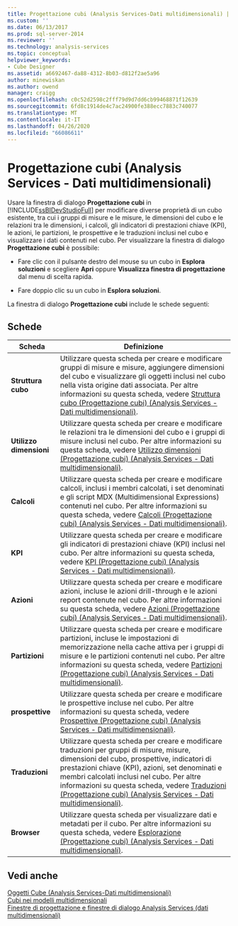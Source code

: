 ```yaml
---
title: Progettazione cubi (Analysis Services-Dati multidimensionali) | Microsoft Docs
ms.custom: ''
ms.date: 06/13/2017
ms.prod: sql-server-2014
ms.reviewer: ''
ms.technology: analysis-services
ms.topic: conceptual
helpviewer_keywords:
- Cube Designer
ms.assetid: a6692467-da88-4312-8b03-d812f2ae5a96
author: minewiskan
ms.author: owend
manager: craigg
ms.openlocfilehash: c0c52d2598c2fff79d9d7dd6cb99468871f12639
ms.sourcegitcommit: 6fd8c1914de4c7ac24900fe388ecc7883c740077
ms.translationtype: MT
ms.contentlocale: it-IT
ms.lasthandoff: 04/26/2020
ms.locfileid: "66086611"
---
```

# <a name="cube-designer-analysis-services---multidimensional-data"></a>Progettazione cubi (Analysis Services - Dati multidimensionali)
  Usare la finestra di dialogo **Progettazione cubi** in [!INCLUDE[ssBIDevStudioFull](../includes/ssbidevstudiofull-md.md)] per modificare diverse proprietà di un cubo esistente, tra cui i gruppi di misure e le misure, le dimensioni del cubo e le relazioni tra le dimensioni, i calcoli, gli indicatori di prestazioni chiave (KPI), le azioni, le partizioni, le prospettive e le traduzioni inclusi nel cubo e visualizzare i dati contenuti nel cubo. Per visualizzare la finestra di dialogo **Progettazione cubi** è possibile:  
  
-   Fare clic con il pulsante destro del mouse su un cubo in **Esplora soluzioni** e scegliere **Apri** oppure **Visualizza finestra di progettazione** dal menu di scelta rapida.  
  
-   Fare doppio clic su un cubo in **Esplora soluzioni**.  
  
 La finestra di dialogo **Progettazione cubi** include le schede seguenti:  
  
## <a name="tabs"></a>Schede  
  
|Scheda|Definizione|  
|---------|----------------|  
|**Struttura cubo**|Utilizzare questa scheda per creare e modificare gruppi di misure e misure, aggiungere dimensioni del cubo e visualizzare gli oggetti inclusi nel cubo nella vista origine  dati associata. Per altre informazioni su questa scheda, vedere [Struttura cubo &#40;Progettazione cubi&#41; &#40;Analysis Services - Dati multidimensionali&#41;](cube-structure-cube-designer-analysis-services-multidimensional-data.md).|  
|**Utilizzo dimensioni**|Utilizzare questa scheda per creare e modificare le relazioni tra le dimensioni del cubo e i gruppi di misure inclusi nel cubo. Per altre informazioni su questa scheda, vedere [Utilizzo dimensioni &#40;Progettazione cubi&#41; &#40;Analysis Services - Dati multidimensionali&#41;](dimension-usage-cube-designer-analysis-services-multidimensional-data.md).|  
|**Calcoli**|Utilizzare questa scheda per creare e modificare calcoli, inclusi i membri calcolati, i set denominati e gli script MDX (Multidimensional Expressions) contenuti nel cubo. Per altre informazioni su questa scheda, vedere [Calcoli &#40;Progettazione cubi&#41; &#40;Analysis Services - Dati multidimensionali&#41;](calculations-cube-designer-analysis-services-multidimensional-data.md).|  
|**KPI**|Utilizzare questa scheda per creare e modificare gli indicatori di prestazioni chiave (KPI) inclusi nel cubo. Per altre informazioni su questa scheda, vedere [KPI &#40;Progettazione cubi&#41; &#40;Analysis Services - Dati multidimensionali&#41;](kpis-cube-designer-analysis-services-multidimensional-data.md).|  
|**Azioni**|Utilizzare questa scheda per creare e modificare azioni, incluse le azioni drill-through e le azioni report contenute nel cubo. Per altre informazioni su questa scheda, vedere [Azioni &#40;Progettazione cubi&#41; &#40;Analysis Services - Dati multidimensionali&#41;](actions-cube-designer-analysis-services-multidimensional-data.md).|  
|**Partizioni**|Utilizzare questa scheda per creare e modificare partizioni, incluse le impostazioni di memorizzazione nella cache attiva per i gruppi di misure e le partizioni contenuti nel cubo. Per altre informazioni su questa scheda, vedere [Partizioni &#40;Progettazione cubi&#41; &#40;Analysis Services - Dati multidimensionali&#41;](partitions-cube-designer-analysis-services-multidimensional-data.md).|  
|**prospettive**|Utilizzare questa scheda per creare e modificare le prospettive incluse nel cubo. Per altre informazioni su questa scheda, vedere [Prospettive &#40;Progettazione cubi&#41; &#40;Analysis Services - Dati multidimensionali&#41;](perspectives-cube-designer-analysis-services-multidimensional-data.md).|  
|**Traduzioni**|Utilizzare questa scheda per creare e modificare traduzioni per gruppi di misure, misure, dimensioni del cubo, prospettive, indicatori di prestazioni chiave (KPI), azioni, set denominati e membri calcolati inclusi nel cubo. Per altre informazioni su questa scheda, vedere [Traduzioni &#40;Progettazione cubi&#41; &#40;Analysis Services - Dati multidimensionali&#41;](translations-cube-designer-analysis-services-multidimensional-data.md).|  
|**Browser**|Utilizzare questa scheda per visualizzare dati e metadati per il cubo. Per altre informazioni su questa scheda, vedere [Esplorazione &#40;Progettazione cubi&#41; &#40;Analysis Services - Dati multidimensionali&#41;](browser-cube-designer-analysis-services-multidimensional-data.md).|  
  
## <a name="see-also"></a>Vedi anche  
 [Oggetti Cube &#40;Analysis Services-Dati multidimensionali&#41;](multidimensional-models-olap-logical-cube-objects/cube-objects-analysis-services-multidimensional-data.md)   
 [Cubi nei modelli multidimensionali](multidimensional-models/cubes-in-multidimensional-models.md)   
 [Finestre di progettazione e finestre di dialogo Analysis Services &#40;dati multidimensionali&#41;](analysis-services-designers-and-dialog-boxes-multidimensional-data.md)  
  
  
